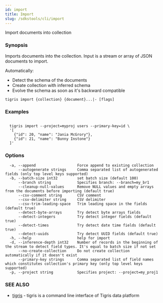 ```yaml
---
id: import
title: Import
slug: /sdkstools/cli/import
---
```


Import documents into collection

### Synopsis

Imports documents into the collection.
Input is a stream or array of JSON documents to import.

Automatically:

- Detect the schema of the documents
- Create collection with inferred schema
- Evolve the schema as soon as it's backward compatible

```
tigris import {collection} {document}...|- [flags]
```

### Examples

```

  tigris import --project=myproj users --primary-key=id \
  '[
    {"id": 20, "name": "Jania McGrory"},
    {"id": 21, "name": "Bunny Instone"}
  ]'

```

### Options

```
  -a, --append                   Force append to existing collection
      --autogenerate strings     Comma separated list of autogenerated fields (only top level keys supported)
  -b, --batch-size int32         set batch size (default 100)
      --branch string            Specifies branch: --branch=my_br1
      --cleanup-null-values      Remove NULL values and empty arrays from the documents before importing (default true)
      --csv-comment string       CSV comment
      --csv-delimiter string     CSV delimiter
      --csv-trim-leading-space   Trim leading space in the fields (default true)
      --detect-byte-arrays       Try detect byte arrays fields
      --detect-integers          Try detect integer fields (default true)
      --detect-times             Try detect date time fields (default true)
      --detect-uuids             Try detect UUID fields (default true)
  -h, --help                     help for import
  -d, --inference-depth int32    Number of records in the beginning of the stream to detect field types. It's equal to batch size if not set
      --no-create-collection     Do not create collection automatically if it doesn't exist
      --primary-key strings      Comma separated list of field names which constitutes collection's primary key (only top level keys supported)
  -p, --project string           Specifies project: --project=my_proj1
```

### SEE ALSO

- [tigris](tigris.md) - tigris is a command line interface of Tigris data platform
